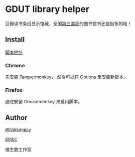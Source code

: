 # GDUT library helper

豆瓣读书条目显示馆藏，全国[第三漂亮](http://daxue.163.com/11/1115/16/7ITQV90H00913JC5_all.html)的图书馆书还是挺多的哦！


## Install

[脚本地址](http://raw.github.com/vtmer/gdut-library-helper/master/gdut_library_helper.js)

### Chrome

先安装 [Tampermonkey](https://chrome.google.com/webstore/detail/tampermonkey/dhdgffkkebhmkfjojejmpbldmpobfkfo)，
然后可以在 Options 里安装新脚本。


### Firefox

通过安装 Greasemonkey 来启用脚本。


## Author

[@linkkingjay](https://github.com/linkkingjay)

[@hbc](https://github.com/bcho)

维生数工作室
